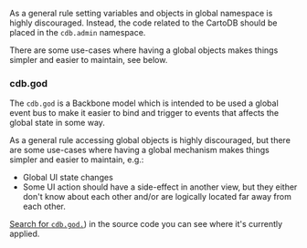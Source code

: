 As a general rule setting variables and objects in global namespace is highly discouraged. Instead, the code related to the CartoDB should be placed in the `cdb.admin` namespace.

There are some use-cases where having a global objects makes things simpler and easier to maintain, see below.

### cdb.god
The `cdb.god` is a Backbone model which is intended to be used a global event bus to make it easier to bind and trigger to events that affects the global state in some way.

As a general rule accessing global objects is highly discouraged, but there are some use-cases where having a global mechanism makes things simpler and easier to maintain, e.g.:
- Global UI state changes
- Some UI action should have a side-effect in another view, but they either don't know about each other and/or are logically located far away from each other.

[Search for `cdb.god.`](https://github.com/CartoDB/cartodb/search?utf8=%E2%9C%93&q=cdb.god.)) in the source code you can see where it's currently applied.
